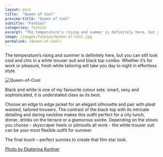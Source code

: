 ```yaml
---
layout: post
title:  "Queen of Cool"
preview-title: "Queen of Cool"
subtitle: "Fashion"
categories: fashion
excerpt: "The temperature’s rising and summer is definitely here, but you can still look cool and chic in a white trouser suit and black top combo. Whether it’s for work or pleasure, fresh white tailoring will take you" 
image: /images/fashion/Queen-of-Cool.jpg
permalink: /Queen-of-Cool/
---
```

 The temperature’s rising and summer is definitely here, but you can still look cool and chic in a white trouser suit and black top combo. Whether it’s for work or pleasure, fresh white tailoring will take you day to night in effortless style.

<img src="{{ '/images/fashion/Queen-of-Cool.jpg' | prepend: SourceUrl }}" alt="Queen-of-Cool">   

 Black and white is one of my favourite colour sets: smart, sexy and sophisticated, it is understated class as its best.

 Choose an edge to edge jacket for an elegant silhouette and pair with pleat waisted, tailored trousers. The contrast of the black top with its intricate detailing and daring neckline makes this outfit perfect for a city lunch, dinner, drinks on the terrace or a glamorous soirée. Depending on the shoes you choose - skyscraper heels or plimsolls all work - the white trouser suit can be your most flexible outfit for summer.

 The final touch – perfect sunnies to create that film star look.

 <div class="row no-gutters">
    <div class="col-md-6 col-sm-12">
        <div class="post-left-image" style="background: url(../images/fashion/Queen-of-Cool-1.jpg) no-repeat; background-size: cover; margin-right: 0.5rem; max-height: 600px !important"></div>
    </div>
    <div class="col-md-6 col-sm-12">
        <div class="post-right-image" style="background: url(../images/fashion/Queen-of-Cool-2.jpg) no-repeat; background-size: cover; margin-left: 0.5rem; max-height: 600px !important"></div>
    </div>
</div>
<a href="https://www.instagram.com/ekaterina_kuntner/" target="_blank">Photo by Ekaterina Kuntner</a>